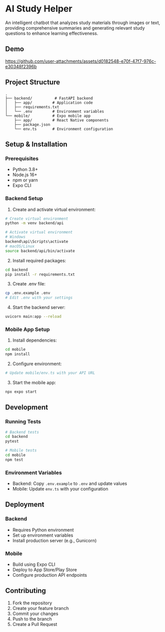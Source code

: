 # AI Study Helper

An intelligent chatbot that analyzes study materials through images or text, providing comprehensive summaries and generating relevant study questions to enhance learning effectiveness.

## Demo

https://github.com/user-attachments/assets/d0182548-e70f-47f7-976c-e30348f2396b


## Project Structure
```
.
├── backend/          # FastAPI backend
│   ├── app/         # Application code
│   ├── requirements.txt
│   └── .env         # Environment variables
└── mobile/          # Expo mobile app
    ├── app/         # React Native components
    ├── package.json
    └── env.ts       # Environment configuration
```

## Setup & Installation

### Prerequisites
- Python 3.8+
- Node.js 16+
- npm or yarn
- Expo CLI

### Backend Setup

1. Create and activate virtual environment:
```bash
# Create virtual environment
python -m venv backend/api

# Activate virtual environment
# Windows
backend\api\Scripts\activate
# macOS/Linux
source backend/api/bin/activate
```

2. Install required packages:
```bash
cd backend
pip install -r requirements.txt
```

3. Create .env file:
```bash
cp .env.example .env
# Edit .env with your settings
```

4. Start the backend server:
```bash
uvicorn main:app --reload
```

### Mobile App Setup

1. Install dependencies:
```bash
cd mobile
npm install
```

2. Configure environment:
```bash
# Update mobile/env.ts with your API URL
```

3. Start the mobile app:
```bash
npx expo start
```

## Development

### Running Tests
```bash
# Backend tests
cd backend
pytest

# Mobile tests
cd mobile
npm test
```

### Environment Variables
- Backend: Copy `.env.example` to `.env` and update values
- Mobile: Update `env.ts` with your configuration

## Deployment

### Backend
- Requires Python environment
- Set up environment variables
- Install production server (e.g., Gunicorn)

### Mobile
- Build using Expo CLI
- Deploy to App Store/Play Store
- Configure production API endpoints

## Contributing
1. Fork the repository
2. Create your feature branch
3. Commit your changes
4. Push to the branch
5. Create a Pull Request
